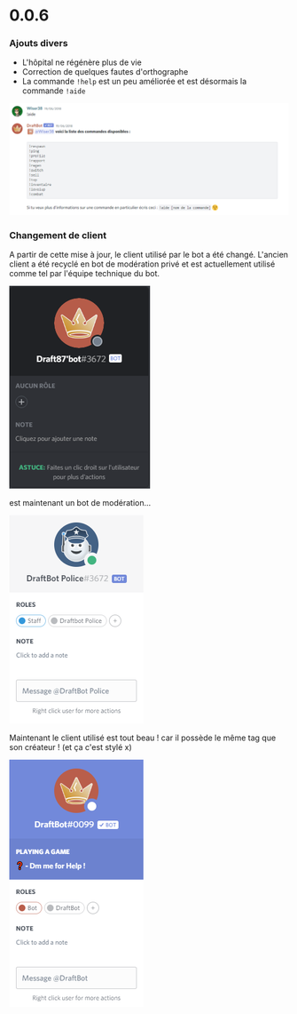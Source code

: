 # 0.0.6

### Ajouts divers

* L'hôpital ne régénère plus de vie
* Correction de quelques fautes d'orthographe
* La commande `!help` est un peu améliorée et est désormais la commande `!aide`

![Woahhh](<../.gitbook/assets/image (29).png>)

### Changement de client

A partir de cette mise à jour, le client utilisé par le bot a été changé. L'ancien client a été recyclé en bot de modération privé et est actuellement utilisé comme tel par l'équipe technique du bot.

![Le premier client du bot...](<../.gitbook/assets/image (39).png>)

est maintenant un bot de modération...&#x20;

![... n'est pas mort ! il a juste été recyclé !](<../.gitbook/assets/image (144).png>)

Maintenant le client utilisé est tout beau ! car il possède le même tag que son créateur ! (et ça c'est stylé x)

![Ah et le bot est vérifié aussi maintenant !](<../.gitbook/assets/image (108).png>)
